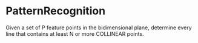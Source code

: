 # PatternRecognition
Given a set of P feature points in the bidimensional plane, determine every line that contains at least N or more COLLINEAR points.
